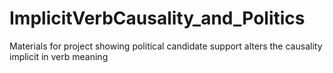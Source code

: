 # ImplicitVerbCausality_and_Politics
Materials for project showing political candidate support alters the causality implicit in verb meaning 
